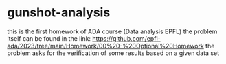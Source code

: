 # gunshot-analysis
this is the first homework of ADA course (Data analysis EPFL)
the problem itself can be found in the link:
https://github.com/epfl-ada/2023/tree/main/Homework/00%20-%20Optional%20Homework
the problem asks for the verification of some results based on a given data set
